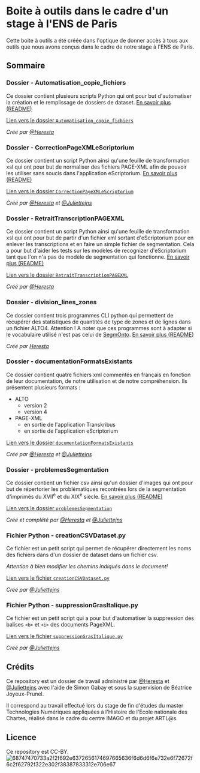 # Boite à outils dans le cadre d'un stage à l'ENS de Paris
Cette boite à outils a été créée dans l'optique de donner accès à tous aux outils que nous avons conçus dans le cadre de notre stage à l'ENS de Paris.

## Sommaire
### Dossier - Automatisation_copie_fichiers
Ce dossier contient plusieurs scripts Python qui ont pour but d'automatiser la création et le remplissage de dossiers de dataset. [En savoir plus (README)](https://github.com/Heresta/BAO_Stage_DH_ENS_2021/blob/Automatisation_copie_fichiers/main/README.md)

[Lien vers le dossier ``Automatisation_copie_fichiers``](https://github.com/Heresta/BAO_Stage_DH_ENS_2021/tree/main/Automatisation_copie_fichiers)

_Créé par [@Heresta](http://github.com/Heresta)_

### Dossier - CorrectionPageXMLeScriptorium
Ce dossier contient un script Python ainsi qu'une feuille de transformation xsl qui ont pour but de normaliser des fichiers PAGE-XML afin de pouvoir les utiliser sans soucis dans l'application eScriptorium. [En savoir plus (README)](https://github.com/Heresta/BAO_Stage_DH_ENS_2021/blob/main/CorrectionPageXMLeScriptorium/README.md)

[Lien vers le dossier ``CorrectionPageXMLeScriptorium``](https://github.com/Heresta/BAO_Stage_DH_ENS_2021/tree/main/CorrectionPageXMLeScriptorium)

_Créé par [@Heresta](http://github.com/Heresta) et [@Juliettejns](http://github.com/Juliettejns)_

### Dossier - RetraitTranscriptionPAGEXML
Ce dossier contient un script Python ainsi qu'une feuille de transformation xsl qui ont pour but de partir d'un fichier xml sortant d'eScriptorium pour en enlever les transcriptions et en faire un simple fichier de segmentation. Cela a pour but d'aider les tests sur les modèles de recognizer d'eScriptorium tant que l'on n'a pas de modèle de segmentation qui fonctionne. [En savoir plus (README)](https://github.com/Heresta/BAO_Stage_DH_ENS_2021/blob/main/RetraitTranscriptionPAGEXML/README.md)

[Lien vers le dossier ``RetraitTranscriptionPAGEXML``](https://github.com/Heresta/BAO_Stage_DH_ENS_2021/tree/main/RetraitTranscriptionPAGEXML)

_Créé par [@Heresta](http://github.com/Heresta)_

### Dossier - division_lines_zones

Ce dossier contient trois programmes CLI python qui permettent de récupérer des statistiques de quantités de type de zones et de lignes dans un fichier ALTO4.
Attention ! A noter que ces programmes sont à adapter si le vocabulaire utilisé n'est pas celui de [SegmOnto](https://github.com/SegmOnto).
[En savoir plus (README)](https://github.com/Heresta/BAO_Stage_DH_ENS_2021/blob/main/division_lines_zones/README.md)

_Créé par [Heresta](http://github.com/Heresta)_

### Dossier - documentationFormatsExistants
Ce dossier contient quatre fichiers xml commentés en français en fonction de leur documentation, de notre utilisation et de notre compréhension. Ils présentent plusieurs formats : 
- ALTO
  - version 2
  - version 4
- PAGE-XML
  - en sortie de l'application Transkribus
  - en sortie de l'application eScriptorium

[Lien vers le dossier ``documentationFormatsExistants``](https://github.com/Heresta/BAO_Stage_DH_ENS_2021/tree/main/documentationFormatsExistants)

_Créé par [@Heresta](http://github.com/Heresta) et [@Juliettejns](http://github.com/Juliettejns)_

### Dossier - problemesSegmentation
Ce dossier contient un fichier csv ainsi qu'un dossier d'images qui ont pour but de répertorier les problématiques recontrées lors de la segmentation d'imprimés du XVII<sup>e</sup> et du XIX<sup>e</sup> siècle. [En savoir plus (README)](https://github.com/Heresta/BAO_Stage_DH_ENS_2021/blob/Probl%C3%A8mes-segmentation/problemesSegmentation/README.md)

[Lien vers le dossier ``problemesSegmentation``](https://github.com/Heresta/BAO_Stage_DH_ENS_2021/tree/Probl%C3%A8mes-segmentation/problemesSegmentation)

_Créé et complété par [@Heresta](http://github.com/Heresta) et [@Juliettejns](http://github.com/Juliettejns)_

### Fichier Python - creationCSVDataset.py
Ce fichier est un petit script qui permet de récupérer directement les noms des fichiers dans d'un dossier de dataset dans un fichier csv.

_Attention à bien modifier les chemins indiqués dans le document!_

[Lien vers le fichier ``creationCSVDataset.py``](https://github.com/Heresta/BAO_Stage_DH_ENS_2021/blob/main/creationCSVDataset.py)

_Créé par [@Juliettejns](http://github.com/Juliettejns)_

### Fichier Python - suppressionGrasItalique.py
Ce fichier est un petit script qui a pour but d'automatiser la suppression des balises ``<b>`` et ``<i>`` des documents PageXML.
  
[Lien vers le fichier ``suppressionGrasItalique.py``](https://github.com/Heresta/BAO_Stage_DH_ENS_2021/blob/main/suppressionGrasItalique.py)  
  
_Créé par [@Juliettejns](http://github.com/Juliettejns)_

## Crédits
Ce repository est un dossier de travail administré par [@Heresta](http://github.com/Heresta) et [@Juliettejns](http://github.com/Juliettejns) avec l'aide  de Simon Gabay et sous la supervision de Béatrice Joyeux-Prunel. 

Il correspond au travail effectué lors du stage de fin d'études du master Technologies Numériques appliquées à l'Histoire de l'Ecole nationale des Chartes, réalisé dans le cadre du centre IMAGO et du projet ARTL@s.

## Licence
Ce repository est CC-BY.
![68747470733a2f2f692e6372656174697665636f6d6d6f6e732e6f72672f6c2f62792f322e302f38387833312e706e67](https://user-images.githubusercontent.com/56683417/115237678-2150d080-a11d-11eb-903e-5a26587e12e1.png)
